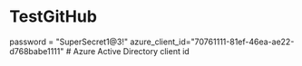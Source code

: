 # TestGitHub

password = "SuperSecret1@3!"
azure_client_id="70761111-81ef-46ea-ae22-d768babe1111"    # Azure Active Directory client id
